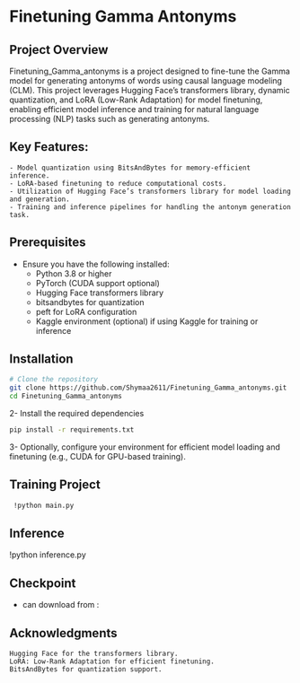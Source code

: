 # Finetuning Gamma Antonyms

## Project Overview
Finetuning_Gamma_antonyms is a project designed to fine-tune the Gamma model for generating antonyms of words using causal language modeling (CLM). This project leverages Hugging Face’s transformers library, dynamic quantization, and LoRA (Low-Rank Adaptation) for model finetuning, enabling efficient model inference and training for natural language processing (NLP) tasks such as generating antonyms.

## Key Features:

    - Model quantization using BitsAndBytes for memory-efficient inference.
    - LoRA-based finetuning to reduce computational costs.
    - Utilization of Hugging Face’s transformers library for model loading and generation.
    - Training and inference pipelines for handling the antonym generation task.

## Prerequisites

- Ensure you have the following installed:
    - Python 3.8 or higher
    - PyTorch (CUDA support optional)
    - Hugging Face transformers library
    - bitsandbytes for quantization
    - peft for LoRA configuration
    - Kaggle environment (optional) if using Kaggle for training or inference

## Installation
```bash
# Clone the repository
git clone https://github.com/Shymaa2611/Finetuning_Gamma_antonyms.git
cd Finetuning_Gamma_antonyms
```
2- Install the required dependencies
```bash
pip install -r requirements.txt

```

3- Optionally, configure your environment for efficient model loading and finetuning (e.g., CUDA for GPU-based training).

## Training Project
```bash
 !python main.py
```
## Inference
!python inference.py

## Checkpoint
- can download from : 
## Acknowledgments
    Hugging Face for the transformers library.
    LoRA: Low-Rank Adaptation for efficient finetuning.
    BitsAndBytes for quantization support.




